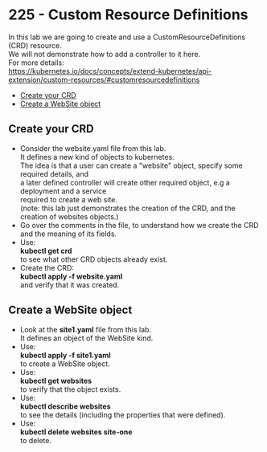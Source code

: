 # 225 - Custom Resource Definitions 

In this lab we are going to create and use a CustomResourceDefinitions (CRD) resource.  
We will not demonstrate how to add a controller to it here.  
For more details:  
 https://kubernetes.io/docs/concepts/extend-kubernetes/api-extension/custom-resources/#customresourcedefinitions

- [Create your CRD](#Create-your-CRD)
- [Create a WebSite object](#Create-a-WebSite-object)

## Create your CRD

- Consider the website.yaml file from this lab.  
It defines a new kind of objects to kubernetes.  
The idea is that a user can create a "website" object, specify some required details, and  
a later defined controller will create other required object, e.g a deployment and a service  
required to create a web site.  
(note: this lab just demonstrates the creation of the CRD, and the creation of websites objects.)
- Go over the comments in the file, to understand how we create the CRD and the meaning of its fields.
- Use:  
**kubectl get crd**  
to see what other CRD objects already exist.
- Create the CRD:  
**kubectl apply -f website.yaml**  
and verify that it was created.

## Create a WebSite object

- Look at the **site1.yaml** file from this lab.  
It defines an object of the WebSite kind.
- Use:  
**kubectl apply -f site1.yaml**  
to create a WebSite object.
- Use:  
**kubectl get websites**  
to verify that the object exists.
- Use:  
**kubectl describe websites**  
to see the details (including the properties that were defined).
- Use:  
**kubectl delete websites site-one**  
to delete.
